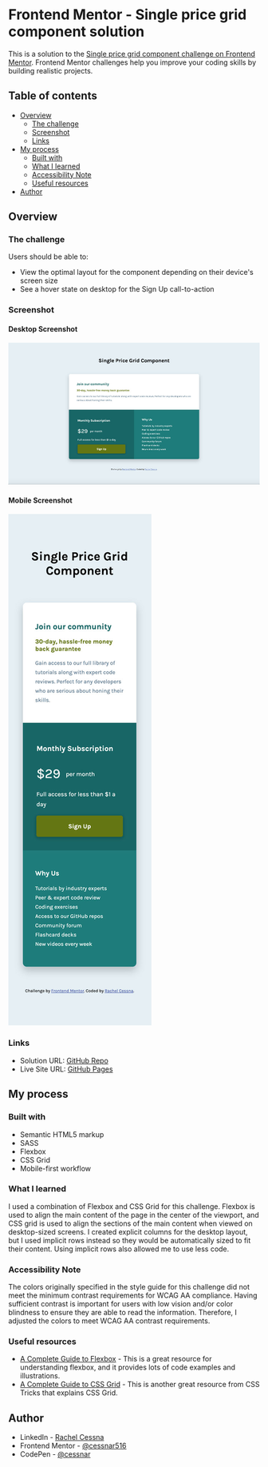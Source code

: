 # Frontend Mentor - Single price grid component solution

This is a solution to the [Single price grid component challenge on Frontend Mentor](https://www.frontendmentor.io/challenges/single-price-grid-component-5ce41129d0ff452fec5abbbc). Frontend Mentor challenges help you improve your coding skills by building realistic projects. 

## Table of contents

- [Overview](#overview)
  - [The challenge](#the-challenge)
  - [Screenshot](#screenshot)
  - [Links](#links)
- [My process](#my-process)
  - [Built with](#built-with)
  - [What I learned](#what-i-learned)
  - [Accessibility Note](#accessibility-note)
  - [Useful resources](#useful-resources)
- [Author](#author)

## Overview

### The challenge

Users should be able to:

- View the optimal layout for the component depending on their device's screen size
- See a hover state on desktop for the Sign Up call-to-action

### Screenshot

#### Desktop Screenshot

![](./images/screenshot-desktop.jpg)

#### Mobile Screenshot

![](./images/screenshot-mobile.jpg)


### Links

- Solution URL: [GitHub Repo](https://your-solution-url.com)
- Live Site URL: [GitHub Pages](https://your-live-site-url.com)

## My process

### Built with

- Semantic HTML5 markup
- SASS
- Flexbox
- CSS Grid
- Mobile-first workflow

### What I learned

I used a combination of Flexbox and CSS Grid for this challenge. Flexbox is used to align the main content of the page in the center of the viewport, and CSS grid is used to align the sections of the main content when viewed on desktop-sized screens. I created explicit columns for the desktop layout, but I used implicit rows instead so they would be automatically sized to fit their content. Using implicit rows also allowed me to use less code. 

### Accessibility Note

The colors originally specified in the style guide for this challenge did not meet the minimum contrast requirements for WCAG AA compliance. Having sufficient contrast is important for users with low vision and/or color blindness to ensure they are able to read the information. Therefore, I adjusted the colors to meet WCAG AA contrast requirements. 

### Useful resources

- [A Complete Guide to Flexbox](https://css-tricks.com/snippets/css/a-guide-to-flexbox/) - This is a great resource for understanding flexbox, and it provides lots of code examples and illustrations.
- [A Complete Guide to CSS Grid](https://css-tricks.com/snippets/css/complete-guide-grid/) - This is another great resource from CSS Tricks that explains CSS Grid. 

## Author

- LinkedIn - [Rachel Cessna](https://www.linkedin.com/in/rachelacessna/)
- Frontend Mentor - [@cessnar516](https://www.frontendmentor.io/profile/cessnar516)
- CodePen - [@cessnar](https://codepen.io/cessnar)
